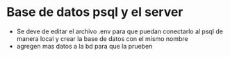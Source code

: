 # Base de datos psql y el server 

- Se deve de editar el archivo .env para que puedan conectarlo al psql de manera local y crear la base de datos con el mismo nombre 
- agregen mas datos a la bd para que la prueben 


